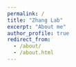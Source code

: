 ```yaml
---
permalink: /
title: "Zhang Lab"
excerpt: "About me"
author_profile: true
redirect_from: 
  - /about/
  - /about.html
---
```

